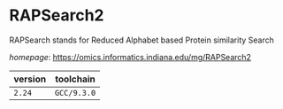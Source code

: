 # RAPSearch2

RAPSearch stands for Reduced Alphabet based Protein similarity Search

*homepage*: <https://omics.informatics.indiana.edu/mg/RAPSearch2>

version | toolchain
--------|----------
``2.24`` | ``GCC/9.3.0``
